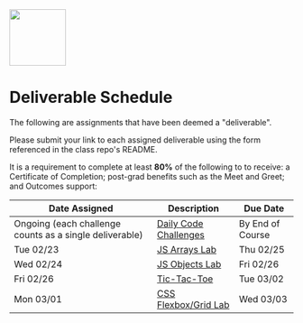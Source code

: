 <img src="https://i.imgur.com/2y0Lyzy.png" height="100">

# Deliverable Schedule

The following are assignments that have been deemed a "deliverable".

Please submit your link to each assigned deliverable using the form referenced in the class repo's README.

It is a requirement to complete at least **80%** of the following to to receive: a Certificate of Completion; post-grad benefits such as the Meet and Greet; and Outcomes support:

|Date Assigned|Description| Due Date |
|---|---|---|
|Ongoing (each challenge counts as a single deliverable)|[Daily Code Challenges](https://git.generalassemb.ly/SEI-CC/daily-js-code-challenges)| By End of Course |
| Tue 02/23 | [JS Arrays Lab](https://git.generalassemb.ly/SEI-CC/SEIR-02-22-21/blob/master/work/w01/d2/04-js-arrays-lab.md) | Thu 02/25 |
| Wed 02/24 | [JS Objects Lab](https://git.generalassemb.ly/SEI-CC/SEIR-02-22-21/blob/master/work/w01/d3/04-js-objects-lab.md) | Fri 02/26 |
| Fri 02/26 | [Tic-Tac-Toe](https://git.generalassemb.ly/SEI-CC/SEIR-02-22-21/tree/master/work/w01/d5/tic-tac-toe-weekend) | Tue 03/02 |
| Mon 03/01 | [CSS Flexbox/Grid Lab](https://git.generalassemb.ly/SEI-CC/SEIR-02-22-21/blob/master/work/w02/d1/04-flexbox-grid-lab.md) | Wed 03/03 |

